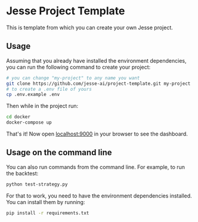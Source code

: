 # Jesse Project Template

This is template from which you can create your own Jesse project. 

## Usage
Assuming that you already have installed the environment dependencies, you can run the following command to create your project:

```sh
# you can change "my-project" to any name you want
git clone https://github.com/jesse-ai/project-template.git my-project
# to create a .env file of yours
cp .env.example .env
```

Then while in the project run:

```sh
cd docker
docker-compose up
```

That's it! Now open [localhost:9000](http://localhost:9000) in your browser to see the dashboard. 

## Usage on the command line

You can also run commands from the command line. For example, to run the backtest:

```sh
python test-strategy.py
```

For that to work, you need to have the environment dependencies installed. 
You can install them by running:

```sh
pip install -r requirements.txt
```
